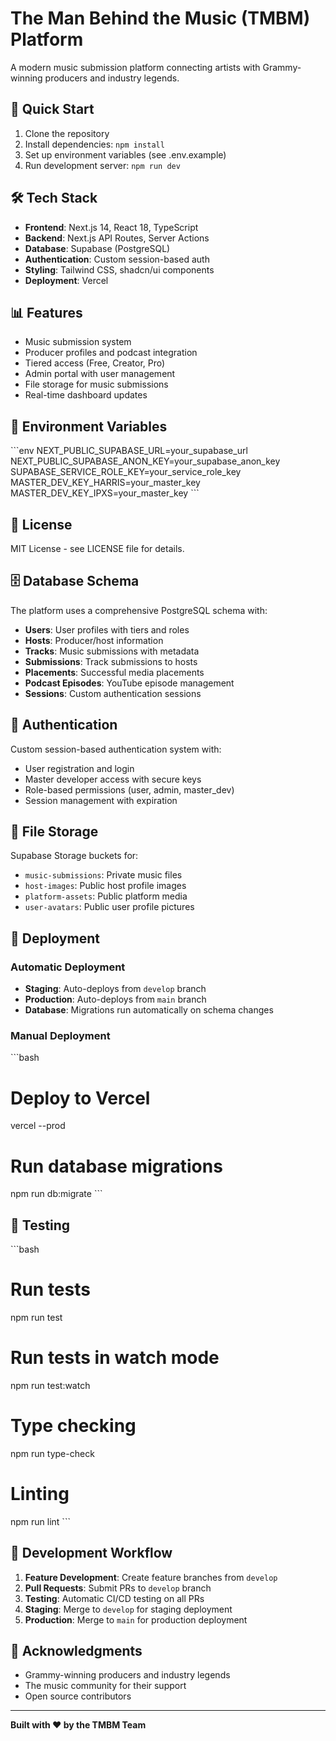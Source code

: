 # The Man Behind the Music (TMBM) Platform

A modern music submission platform connecting artists with Grammy-winning producers and industry legends.

## 🚀 Quick Start

1. Clone the repository
2. Install dependencies: `npm install`
3. Set up environment variables (see .env.example)
4. Run development server: `npm run dev`

## 🛠️ Tech Stack

- **Frontend**: Next.js 14, React 18, TypeScript
- **Backend**: Next.js API Routes, Server Actions
- **Database**: Supabase (PostgreSQL)
- **Authentication**: Custom session-based auth
- **Styling**: Tailwind CSS, shadcn/ui components
- **Deployment**: Vercel

## 📊 Features

- Music submission system
- Producer profiles and podcast integration
- Tiered access (Free, Creator, Pro)
- Admin portal with user management
- File storage for music submissions
- Real-time dashboard updates

## 🔧 Environment Variables

\`\`\`env
NEXT_PUBLIC_SUPABASE_URL=your_supabase_url
NEXT_PUBLIC_SUPABASE_ANON_KEY=your_supabase_anon_key
SUPABASE_SERVICE_ROLE_KEY=your_service_role_key
MASTER_DEV_KEY_HARRIS=your_master_key
MASTER_DEV_KEY_IPXS=your_master_key
\`\`\`

## 📝 License

MIT License - see LICENSE file for details.

## 🗄️ Database Schema

The platform uses a comprehensive PostgreSQL schema with:

- **Users**: User profiles with tiers and roles
- **Hosts**: Producer/host information
- **Tracks**: Music submissions with metadata
- **Submissions**: Track submissions to hosts
- **Placements**: Successful media placements
- **Podcast Episodes**: YouTube episode management
- **Sessions**: Custom authentication sessions

## 🔐 Authentication

Custom session-based authentication system with:
- User registration and login
- Master developer access with secure keys
- Role-based permissions (user, admin, master_dev)
- Session management with expiration

## 📁 File Storage

Supabase Storage buckets for:
- `music-submissions`: Private music files
- `host-images`: Public host profile images
- `platform-assets`: Public platform media
- `user-avatars`: Public user profile pictures

## 🚀 Deployment

### Automatic Deployment
- **Staging**: Auto-deploys from `develop` branch
- **Production**: Auto-deploys from `main` branch
- **Database**: Migrations run automatically on schema changes

### Manual Deployment
\`\`\`bash
# Deploy to Vercel
vercel --prod

# Run database migrations
npm run db:migrate
\`\`\`

## 🧪 Testing

\`\`\`bash
# Run tests
npm run test

# Run tests in watch mode
npm run test:watch

# Type checking
npm run type-check

# Linting
npm run lint
\`\`\`

## 🔄 Development Workflow

1. **Feature Development**: Create feature branches from `develop`
2. **Pull Requests**: Submit PRs to `develop` branch
3. **Testing**: Automatic CI/CD testing on all PRs
4. **Staging**: Merge to `develop` for staging deployment
5. **Production**: Merge to `main` for production deployment

## 🙏 Acknowledgments

- Grammy-winning producers and industry legends
- The music community for their support
- Open source contributors

---

**Built with ❤️ by the TMBM Team**
